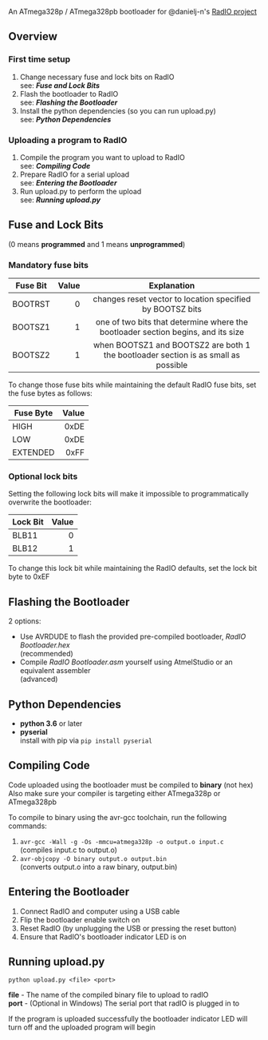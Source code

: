 An ATmega328p / ATmega328pb bootloader for @danielj-n's [RadIO project](https://github.com/danielj-n/RadIO/)




## Overview

### First time setup

1. Change necessary fuse and lock bits on RadIO  
	see: ***Fuse and Lock Bits***
2. Flash the bootloader to RadIO  
	see: ***Flashing the Bootloader***
3. Install the python dependencies (so you can run upload.py)  
	see:  ***Python Dependencies***

### Uploading a program to RadIO

1. Compile the program you want to upload to RadIO  
	see: ***Compiling Code***
2. Prepare RadIO for a serial upload  
	see: ***Entering the Bootloader***
3. Run upload.py to perform the upload  
	see: ***Running upload.py***



## Fuse and Lock Bits  

(0 means **programmed** and 1 means **unprogrammed**)

### Mandatory fuse bits

| Fuse Bit | Value | Explanation                                                                        |
|----------|------:|:----------------------------------------------------------------------------------:|
|BOOTRST   |      0| changes reset vector to location specified by BOOTSZ bits                          |
|BOOTSZ1   |      1| one of two bits that determine where the bootloader section begins, and its size   |
|BOOTSZ2   |      1| when BOOTSZ1 and BOOTSZ2 are both 1 the bootloader section is as small as possible |

To change those fuse bits while maintaining the default RadIO fuse bits, set the fuse bytes as follows:

| Fuse Byte | Value |
|-----------|------:|
|HIGH       |   0xDE|
|LOW        |   0xDE|
|EXTENDED   |   0xFF|


### Optional lock bits

Setting the following lock bits will make it impossible to programmatically overwrite the bootloader:

| Lock Bit | Value |
|----------|------:|
|BLB11     |      0|
|BLB12     |      1|

To change this lock bit while maintaining the RadIO defaults, set the lock bit byte to 0xEF



## Flashing the Bootloader

2 options:

- Use AVRDUDE to flash the provided pre-compiled bootloader, *RadIO Bootloader.hex*  
	(recommended)
- Compile *RadIO Bootloader.asm* yourself using AtmelStudio or an equivalent assembler  
	(advanced)



## Python Dependencies

- **python 3.6** or later
- **pyserial**  
install with pip via `pip install pyserial`



## Compiling Code

Code uploaded using the bootloader must be compiled to **binary** (not hex)  
Also make sure your compiler is targeting either ATmega328p or ATmega328pb  

To compile to binary using the avr-gcc toolchain, run the following commands:  

1. `avr-gcc -Wall -g -Os -mmcu=atmega328p -o output.o input.c`  
	(compiles input.c to output.o)  
2. `avr-objcopy -O binary output.o output.bin`  
	(converts output.o into a raw binary, output.bin)



## Entering the Bootloader

1. Connect RadIO and computer using a USB cable
2. Flip the bootloader enable switch on
3. Reset RadIO (by unplugging the USB or pressing the reset button)
4. Ensure that RadIO's bootloader indicator LED is on



## Running upload.py

`python upload.py <file> <port>`

**file** - The name of the compiled binary file to upload to radIO  
**port** - (Optional in Windows) The serial port that radIO is plugged in to

If the program is uploaded successfully the bootloader indicator LED will turn off and the uploaded program will begin